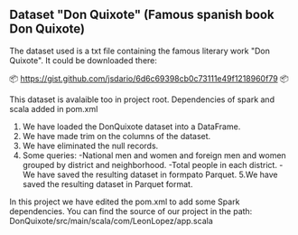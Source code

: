 ## Dataset "Don Quixote" (Famous spanish book Don Quixote)

The dataset used is a txt file containing the famous literary work "Don Quixote". 
It could be downloaded there:

📦 https://gist.github.com/jsdario/6d6c69398cb0c73111e49f1218960f79 📦

This dataset is avalaible too in project root.
 Dependencies of spark and scala added in pom.xml

1. We have loaded the DonQuixote dataset into a DataFrame.
2. We have made trim on the columns of the dataset.
3. We have eliminated the null records.
4. Some queries:
    -National men and women and foreign men and women grouped by district and neighborhood.
    -Total people in each district.
    -We have saved the resulting dataset in formpato Parquet.
5.We have saved the resulting dataset in Parquet format.

In this project we have edited the pom.xml to add some Spark dependencies. 
You can find the source of our project in the path: DonQuixote/src/main/scala/com/LeonLopez/app.scala
